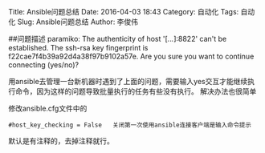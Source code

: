 Title: Ansible问题总结
Date: 2016-04-03 18:43
Category: 自动化
Tags: 自动化
Slug: Ansible问题总结
Author: 李俊伟

##问题描述
	paramiko: The authenticity of host '[*.*.*.*]:8822' can't be established.
	The ssh-rsa key fingerprint is f22cae7f4b39a92d4a38f97b9102a57e.
	Are you sure you want to continue connecting (yes/no)?

用ansible去管理一台新机器时遇到了上面的问题，需要输入yes交互才能继续执行命令，因为这样的问题导致批量执行的任务有些没有执行。
解决办法也很简单

修改ansible.cfg文件中的

	#host_key_checking = False   关闭第一次使用ansible连接客户端是输入命令提示
默认是有注释的，去掉注释就行。

